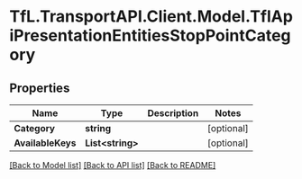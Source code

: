 # TfL.TransportAPI.Client.Model.TflApiPresentationEntitiesStopPointCategory
## Properties

Name | Type | Description | Notes
------------ | ------------- | ------------- | -------------
**Category** | **string** |  | [optional] 
**AvailableKeys** | **List&lt;string&gt;** |  | [optional] 

[[Back to Model list]](../../TfL.TransportAPI.Client/docs/README.md#documentation-for-models) [[Back to API list]](../../TfL.TransportAPI.Client/docs/README.md#documentation-for-api-endpoints) [[Back to README]](../../TfL.TransportAPI.Client/docs/README.md)

